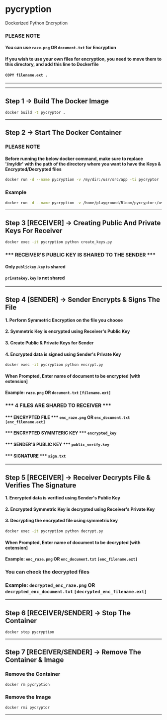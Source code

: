 # pycryption

Dockerized Python Encryption

### PLEASE NOTE 
#### You can use `raze.png` OR `document.txt` for Encryption 
#### If you wish to use your own files for encryption, you need to move them to this directory, and add this line to Dockerfile 
#### `COPY filename.ext .`

---------------------------------------------------------------------------------------------------------------------------------------------------------------------
---------------------------------------------------------------------------------------------------------------------------------------------------------------------

## Step 1 -> Build The Docker Image

  ```sh
  docker build -t pycryptor .
  ```



---------------------------------------------------------------------------------------------------------------------------------------------------------------------

## Step 2 -> Start The Docker Container

### PLEASE NOTE
#### Before running the below docker command, make sure to replace '/my/dir' with the path of the directory where you want to have the Keys & Encrypted/Decrypted files
  ```sh
  docker run -d --name pycryption -v /my/dir:/usr/src/app -ti pycryptor
  ```
### Example 
  ```sh
  docker run -d --name pycryption -v /home/playground/Bloom/pycryptor:/usr/src/app -ti pycryptor
  ```

---------------------------------------------------------------------------------------------------------------------------------------------------------------------

## Step 3 [RECEIVER] -> Creating Public And Private Keys For Receiver

  ```sh
  docker exec -it pycryption python create_keys.py
  ```

### *** RECEIVER'S PUBLIC KEY IS SHARED TO THE SENDER ***
#### Only `publickey.key` is shared
#### `privatekey.key` is not shared 

---------------------------------------------------------------------------------------------------------------------------------------------------------------------

## Step 4 [SENDER] -> Sender Encrypts & Signs The File

#### 1. Perform Symmetric Encryption on the file you choose
#### 2. Symmetric Key is encrypted using Receiver's Public Key
#### 3. Create Public & Private Keys for Sender
#### 4. Encrypted data is signed using Sender's Private Key

  ```sh
  docker exec -it pycryption python encrypt.py
  ```
#### When Prompted, Enter name of document to be encrypted [with extension] 
#### Example: `raze.png` OR `document.txt`  `[filename.ext]`

### *** 4 FILES ARE SHARED TO RECEIVER ***
#### *** ENCRYPTED FILE ***  `enc_raze.png` OR `enc_document.txt` `[enc_filename.ext]`
#### *** ENCRYPTED SYMMTERIC KEY *** `encrypted_key`
#### *** SENDER'S PUBLIC KEY *** `public_verify.key`
#### *** SIGNATURE *** `sign.txt`

---------------------------------------------------------------------------------------------------------------------------------------------------------------------


## Step 5 [RECEIVER] -> Receiver Decrypts File & Verifies The Signature

#### 1. Encrypted data is verified using Sender's Public Key
#### 2. Encrypted Symmetric Key is decrypted using Receiver's Private Key
#### 3. Decrypting the encrypted file using symmetric key

  ```sh
  docker exec -it pycryption python decrypt.py
  ```

#### When Prompted, Enter name of document to be decrypted [with extension] 
#### Example: `enc_raze.png` OR `enc_document.txt` `[enc_filename.ext]`

### You can check the decrypted files 
### Example: `decrypted_enc_raze.png` OR `decrypted_enc_document.txt` `[decrypted_enc_filename.ext]`

---------------------------------------------------------------------------------------------------------------------------------------------------------------------

## Step 6 [RECEIVER/SENDER] -> Stop The Container 
  ```sh
  docker stop pycryption
  ```


---------------------------------------------------------------------------------------------------------------------------------------------------------------------

## Step 7 [RECEIVER/SENDER] -> Remove The Container & Image
### Remove the Container
  ```sh
  docker rm pycryption
  ```

### Remove the Image
  ```sh
  docker rmi pycryptor
  ```

---------------------------------------------------------------------------------------------------------------------------------------------------------------------
